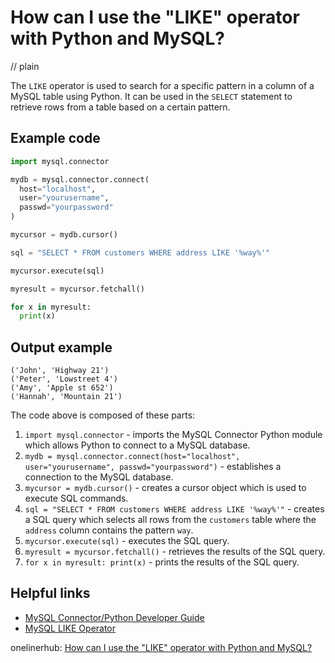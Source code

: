 # How can I use the "LIKE" operator with Python and MySQL?
// plain

The `LIKE` operator is used to search for a specific pattern in a column of a MySQL table using Python. It can be used in the `SELECT` statement to retrieve rows from a table based on a certain pattern.

## Example code

```python
import mysql.connector

mydb = mysql.connector.connect(
  host="localhost",
  user="yourusername",
  passwd="yourpassword"
)

mycursor = mydb.cursor()

sql = "SELECT * FROM customers WHERE address LIKE '%way%'"

mycursor.execute(sql)

myresult = mycursor.fetchall()

for x in myresult:
  print(x)
```

## Output example

```
('John', 'Highway 21')
('Peter', 'Lowstreet 4')
('Amy', 'Apple st 652')
('Hannah', 'Mountain 21')
```

The code above is composed of these parts:
1. `import mysql.connector` - imports the MySQL Connector Python module which allows Python to connect to a MySQL database.
2. `mydb = mysql.connector.connect(host="localhost", user="yourusername", passwd="yourpassword")` - establishes a connection to the MySQL database.
3. `mycursor = mydb.cursor()` - creates a cursor object which is used to execute SQL commands.
4. `sql = "SELECT * FROM customers WHERE address LIKE '%way%'"` - creates a SQL query which selects all rows from the `customers` table where the `address` column contains the pattern `way`.
5. `mycursor.execute(sql)` - executes the SQL query.
6. `myresult = mycursor.fetchall()` - retrieves the results of the SQL query.
7. `for x in myresult: print(x)` - prints the results of the SQL query.

## Helpful links
- [MySQL Connector/Python Developer Guide](https://dev.mysql.com/doc/connector-python/en/)
- [MySQL LIKE Operator](https://www.w3schools.com/sql/sql_like.asp)

onelinerhub: [How can I use the "LIKE" operator with Python and MySQL?](https://onelinerhub.com/python-mysql/how-can-i-use-the--like--operator-with-python-and-mysql)